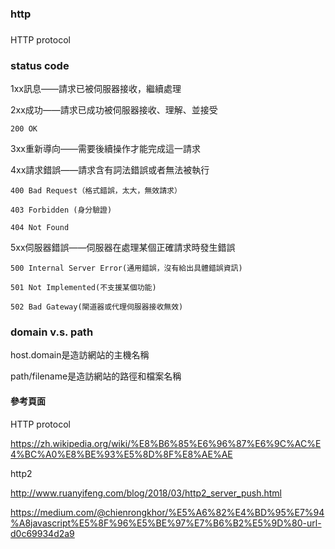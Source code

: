 ### http ###
###

HTTP protocol

### status code

1xx訊息——請求已被伺服器接收，繼續處理

2xx成功——請求已成功被伺服器接收、理解、並接受

    200 OK

3xx重新導向——需要後續操作才能完成這一請求

4xx請求錯誤——請求含有詞法錯誤或者無法被執行

    400 Bad Request（格式錯誤，太大，無效請求）

    403 Forbidden (身分驗證)

    404 Not Found

5xx伺服器錯誤——伺服器在處理某個正確請求時發生錯誤

    500 Internal Server Error(通用錯誤，沒有給出具體錯誤資訊)

    501 Not Implemented(不支援某個功能)

    502 Bad Gateway(閘道器或代理伺服器接收無效)


### domain v.s. path

host.domain是造訪網站的主機名稱

path/filename是造訪網站的路徑和檔案名稱






#### 參考頁面 ####

HTTP protocol

https://zh.wikipedia.org/wiki/%E8%B6%85%E6%96%87%E6%9C%AC%E4%BC%A0%E8%BE%93%E5%8D%8F%E8%AE%AE

http2

http://www.ruanyifeng.com/blog/2018/03/http2_server_push.html


https://medium.com/@chienrongkhor/%E5%A6%82%E4%BD%95%E7%94%A8javascript%E5%8F%96%E5%BE%97%E7%B6%B2%E5%9D%80-url-d0c69934d2a9